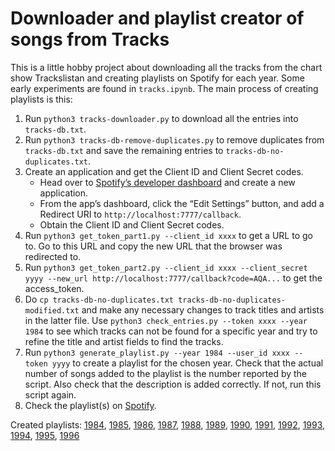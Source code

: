 # Downloader and playlist creator of songs from Tracks

This is a little hobby project about downloading all the tracks from the chart show Trackslistan and creating playlists on Spotify for each year. Some early experiments are found in `tracks.ipynb`. The main process of creating playlists is this:

1. Run `python3 tracks-downloader.py` to download all the entries into `tracks-db.txt`.
2. Run `python3 tracks-db-remove-duplicates.py` to remove duplicates from `tracks-db.txt` and save the remaining entries to `tracks-db-no-duplicates.txt`.
3. Create an application and get the Client ID and Client Secret codes.
   - Head over to [Spotify’s developer dashboard](https://developer.spotify.com/dashboard/) and create a new application.
   - From the app’s dashboard, click the “Edit Settings” button, and add a Redirect URI to `http://localhost:7777/callback`.
   - Obtain the Client ID and Client Secret codes.
4. Run `python3 get_token_part1.py --client_id xxxx` to get a URL to go to. Go to this URL and copy the new URL that the browser was redirected to.
5. Run `python3 get_token_part2.py --client_id xxxx --client_secret yyyy --new_url http://localhost:7777/callback?code=AQA...` to get the access_token.
6. Do `cp tracks-db-no-duplicates.txt tracks-db-no-duplicates-modified.txt` and make any necessary changes to track titles and artists in the latter file. Use `python3 check_entries.py --token xxxx --year 1984` to see which tracks can not be found for a specific year and try to refine the title and artist fields to find the tracks.
7. Run `python3 generate_playlist.py --year 1984 --user_id xxxx --token yyyy` to create a playlist for the chosen year. Check that the actual number of songs added to the playlist is the number reported by the script. Also check that the description is added correctly. If not, run this script again.
8. Check the playlist(s) on [Spotify](https://open.spotify.com/).

Created playlists: 
[1984](https://open.spotify.com/playlist/67pojpAPXQyuJoWcrux7l7?si=789c4d0ff75d4e87), 
[1985](https://open.spotify.com/playlist/3kIzWFkqs9mJLF0rFoaWGC?si=50385ee944e34a5b),
[1986](https://open.spotify.com/playlist/5pgDslSqmqrBc7WbNnZAXT?si=e2d1cec91f974d77),
[1987](https://open.spotify.com/playlist/0tpCSF6NMNqLIP4RtOzUtD?si=300a842bf4884d36),
[1988](https://open.spotify.com/playlist/11Ho0qfPpE5EPlUJLADRbr?si=ca021da263ac48c0),
[1989](https://open.spotify.com/playlist/3LtpewojvCzYAkhYmDiOkb?si=8b7bbb77fc274ad8),
[1990](https://open.spotify.com/playlist/3MtaDfkyOUMn7mnsJPruM3?si=f6fdb56add374183),
[1991](https://open.spotify.com/playlist/4IJDLK5dkBdGsV4tXm5TVf?si=95f50a737e774b19),
[1992](https://open.spotify.com/playlist/6SxEsQ9APgcJpu2X53OTEv?si=15bb650ba091406e),
[1993](https://open.spotify.com/playlist/2sGwsQ38uNd3AbjKpjx5dj?si=fbb4be5230bf46a4),
[1994](https://open.spotify.com/playlist/5XiBjEIQcV0bbBmUHC3fhF?si=f187b8a8defa41ca),
[1995](https://open.spotify.com/playlist/7GwKO47RhIays4UVzzs8Hz?si=2508208b96df427f),
[1996](https://open.spotify.com/playlist/1EhhbvIV5XKUvnii14hcBg?si=0504db68770c4ab9)